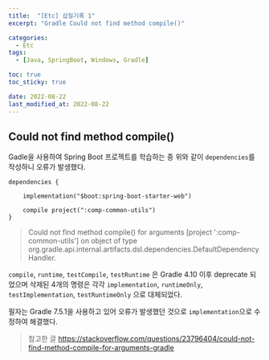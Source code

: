 ```yaml
---
title:  "[Etc] 삽질기록 1" 
excerpt: "Gradle Could not find method compile()"

categories:
  - Etc
tags:
  - [Java, SpringBoot, Windows, Gradle]

toc: true
toc_sticky: true

date: 2022-08-22
last_modified_at: 2022-08-22
---
```


## Could not find method compile()

Gadle을 사용하여 Spring Boot 프로젝트를 학습하는 중 위와 같이 ```dependencies```를 작성하니 오류가 발생했다.

```
dependencies {

    implementation("$boot:spring-boot-starter-web")

    compile project(":comp-common-utils")
}
```

> Could not find method compile() for arguments [project ':comp-common-utils'] on object of type org.gradle.api.internal.artifacts.dsl.dependencies.DefaultDependencyHandler.

```compile```, ```runtime```, ```testCompile```, ```testRuntime``` 은 Gradle 4.10 이후
deprecate 되었으며 
삭제된 4개의 명령은 각각 ```implementation```, ```runtimeOnly```, ```testImplementation```, ```testRuntimeOnly``` 으로 대체되었다.

필자는 Gradle 7.5.1을 사용하고 있어 오류가 발생했던 것으로 ```implementation```으로 수정하여 해결했다.


> 참고한 글 
> https://stackoverflow.com/questions/23796404/could-not-find-method-compile-for-arguments-gradle